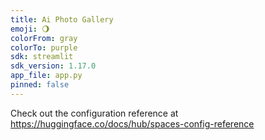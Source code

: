 ```yaml
---
title: Ai Photo Gallery
emoji: 🌖
colorFrom: gray
colorTo: purple
sdk: streamlit
sdk_version: 1.17.0
app_file: app.py
pinned: false
---
```


Check out the configuration reference at https://huggingface.co/docs/hub/spaces-config-reference
